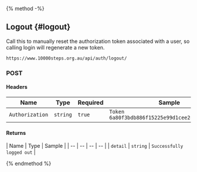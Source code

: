 {% method -%}
## Logout {#logout}

Call this to manually reset the authorization token associated with a user, so calling login will regenerate a new token.

```
https://www.10000steps.org.au/api/auth/logout/
```

### POST ###
#### Headers ####
| Name | Type | Required | Sample |
| -- | -- | -- | -- |
| `Authorization` | `string` | `true` | `Token 6a80f3bdb886f15225e99d1cee2c0bce4a6d60d9` |

#### Returns ####
| Name | Type | Sample |
| -- | -- | -- | -- |
| `detail` | `string` | `Successfully logged out` |

{% endmethod %}
